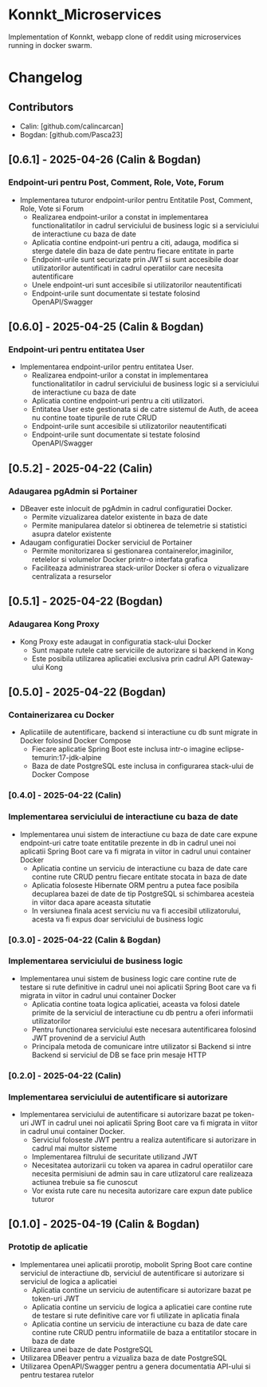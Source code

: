 # Konnkt_Microservices

Implementation of Konnkt, webapp clone of reddit using microservices running in docker swarm.

# Changelog

## Contributors

- Calin: [github.com/calincarcan]
- Bogdan: [github.com/Pasca23] 

## [0.6.1] - 2025-04-26 (Calin & Bogdan)

### Endpoint-uri pentru Post, Comment, Role, Vote, Forum

- Implementarea tuturor endpoint-urilor pentru Entitatile Post, Comment, Role, Vote si Forum
    - Realizarea endpoint-urilor a constat in implementarea functionalitatilor in cadrul serviciului de business logic si a serviciului de interactiune cu baza de date
    - Aplicatia contine endpoint-uri pentru a citi, adauga, modifica si sterge datele din baza de date pentru fiecare entitate in parte
    - Endpoint-urile sunt securizate prin JWT si sunt accesibile doar utilizatorilor autentificati in cadrul operatiilor care necesita autentificare
    - Unele endpoint-uri sunt accesibile si utilizatorilor neautentificati
    - Endpoint-urile sunt documentate si testate folosind OpenAPI/Swagger

## [0.6.0] - 2025-04-25 (Calin & Bogdan)

### Endpoint-uri pentru entitatea User

- Implementarea endpoint-urilor pentru entitatea User.
    - Realizarea endpoint-urilor a constat in implementarea functionalitatilor in cadrul serviciului de business logic si a serviciului de interactiune cu baza de date
    - Aplicatia contine endpoint-uri pentru a citi utilizatori.
    - Entitatea User este gestionata si de catre sistemul de Auth, de aceea nu contine toate tipurile de rute CRUD
    - Endpoint-urile sunt accesibile si utilizatorilor neautentificati
    - Endpoint-urile sunt documentate si testate folosind OpenAPI/Swagger

## [0.5.2] - 2025-04-22 (Calin)

### Adaugarea pgAdmin si Portainer

- DBeaver este inlocuit de pgAdmin in cadrul configuratiei Docker.
    - Permite vizualizarea datelor existente in baza de date
    - Permite manipularea datelor si obtinerea de telemetrie si statistici asupra datelor existente
- Adaugam configuratiei Docker serviciul de Portainer
    - Permite monitorizarea si gestionarea containerelor,imaginilor, retelelor si volumelor Docker printr-o interfata grafica
    - Faciliteaza administrarea stack-urilor Docker si ofera o vizualizare centralizata a resurselor

## [0.5.1] - 2025-04-22 (Bogdan)

### Adaugarea Kong Proxy

- Kong Proxy este adaugat in configuratia stack-ului Docker
    - Sunt mapate rutele catre serviciile de autorizare si backend in Kong
    - Este posibila utilizarea aplicatiei exclusiva prin cadrul API Gateway-ului Kong

## [0.5.0] - 2025-04-22 (Bogdan)

### Containerizarea cu Docker

- Aplicatiile de autentificare, backend si interactiune cu db sunt migrate in Docker folosind Docker Compose
    - Fiecare aplicatie Spring Boot este inclusa intr-o imagine eclipse-temurin:17-jdk-alpine
    - Baza de date PostgreSQL este inclusa in configurarea stack-ului de Docker Compose

### [0.4.0] - 2025-04-22 (Calin)

### Implementarea serviciului de interactiune cu baza de date

- Implementarea unui sistem de interactiune cu baza de date care expune endpoint-uri catre toate entitatile prezente in db in cadrul unei noi aplicatii Spring Boot care va fi migrata in viitor in cadrul unui container Docker
    - Aplicatia contine un serviciu de interactiune cu baza de date care contine rute CRUD pentru fiecare entitate stocata in baza de date
    - Aplicatia foloseste Hibernate ORM pentru a putea face posibila decuplarea bazei de date de tip PostgreSQL si schimbarea acesteia in viitor daca apare aceasta situtatie
    - In versiunea finala acest serviciu nu va fi accesibil utilizatorului, acesta va fi expus doar serviciului de business logic

### [0.3.0] - 2025-04-22 (Calin & Bogdan)

### Implementarea serviciului de business logic

- Implementarea unui sistem de business logic care contine rute de testare si rute definitive in cadrul unei noi aplicatii Spring Boot care va fi migrata in viitor in cadrul unui container Docker
    - Aplicatia contine toata logica aplicatiei, aceasta va folosi datele primite de la serviciul de interactiune cu db pentru a oferi informatii utilizatorilor
    - Pentru functionarea serviciului este necesara autentificarea folosind JWT provenind de a serviciul Auth
    - Principala metoda de comunicare intre utilizator si Backend si intre Backend si serviciul de DB se face prin mesaje HTTP

### [0.2.0] - 2025-04-22 (Calin)

### Implementarea serviciului de autentificare si autorizare

- Implementarea serviciului de autentificare si autorizare bazat pe token-uri JWT in cadrul unei noi aplicatii Spring Boot care va fi migrata in viitor in cadrul unui container Docker.
    - Serviciul foloseste JWT pentru a realiza autentificare si autorizare in cadrul mai multor sisteme
    - Implementarea filtrului de securitate utilizand JWT
    - Necesitatea autorizarii cu token va aparea in cadrul operatiilor care necesita permisiuni de admin sau in care utlizatorul care realizeaza actiunea trebuie sa fie cunoscut
    - Vor exista rute care nu necesita autorizare care expun date publice tuturor

## [0.1.0] - 2025-04-19 (Calin & Bogdan)

### Prototip de aplicatie

- Implementarea unei aplicatii prorotip, mobolit Spring Boot care contine serviciul de interactiune db, serviciul de autentificare si autorizare si serviciul de logica a aplicatiei
    - Aplicatia contine un serviciu de autentificare si autorizare bazat pe token-uri JWT
    - Aplicatia contine un serviciu de logica a aplicatiei care contine rute de testare si rute definitive care vor fi utilizate in aplicatia finala
    - Aplicatia contine un serviciu de interactiune cu baza de date care contine rute CRUD pentru informatiile de baza a entitatilor stocare in baza de date
- Utilizarea unei baze de date PostgreSQL
- Utilizarea DBeaver pentru a vizualiza baza de date PostgreSQL
- Utilizarea OpenAPI/Swagger pentru a genera documentatia API-ului si pentru testarea rutelor
